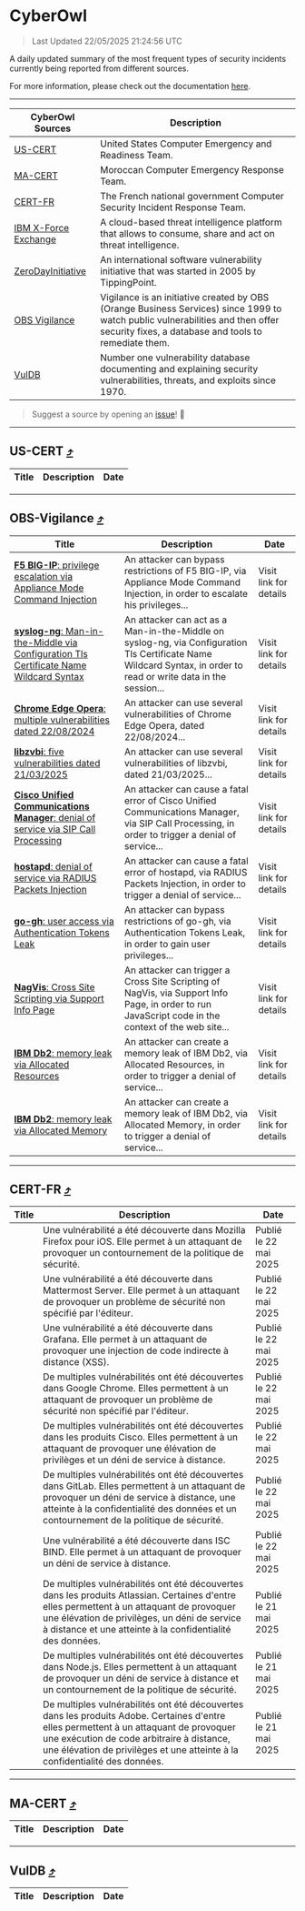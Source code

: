 
 <div id='top'></div>

# CyberOwl

 > Last Updated 22/05/2025 21:24:56 UTC
 
 A daily updated summary of the most frequent types of security incidents currently being reported from different sources.
 
 For more information, please check out the documentation [here](./docs/README.md).
 
 ---
 |CyberOwl Sources|Description|
 |---|---|
 |[US-CERT](#us-cert-arrow_heading_up)|United States Computer Emergency and Readiness Team.|
 |[MA-CERT](#ma-cert-arrow_heading_up)|Moroccan Computer Emergency Response Team.|
 |[CERT-FR](#cert-fr-arrow_heading_up)|The French national government Computer Security Incident Response Team.|
 |[IBM X-Force Exchange](#ibmcloud-arrow_heading_up)|A cloud-based threat intelligence platform that allows to consume, share and act on threat intelligence.|
 |[ZeroDayInitiative](#zerodayinitiative-arrow_heading_up)|An international software vulnerability initiative that was started in 2005 by TippingPoint.|
 |[OBS Vigilance](#obs-vigilance-arrow_heading_up)|Vigilance is an initiative created by OBS (Orange Business Services) since 1999 to watch public vulnerabilities and then offer security fixes, a database and tools to remediate them.|
 |[VulDB](#vuldb-arrow_heading_up)|Number one vulnerability database documenting and explaining security vulnerabilities, threats, and exploits since 1970.|
 
 > Suggest a source by opening an [issue](https://github.com/karimhabush/cyberowl/issues)! :raised_hands:
 ---

## US-CERT [:arrow_heading_up:](#cyberowl)

 |Title|Description|Date|
 |---|---|---|
 
 ---

## OBS-Vigilance [:arrow_heading_up:](#cyberowl)

 |Title|Description|Date|
 |---|---|---|
 |[<a href="https://vigilance.fr/vulnerability/F5-BIG-IP-privilege-escalation-via-Appliance-Mode-Command-Injection-47058" class="noirorange"><b>F5 BIG-IP</b>: privilege escalation via Appliance Mode Command Injection</a>](https://vigilance.fr/vulnerability/F5-BIG-IP-privilege-escalation-via-Appliance-Mode-Command-Injection-47058)|An attacker can bypass restrictions of F5 BIG-IP, via Appliance Mode Command Injection, in order to escalate his privileges...|Visit link for details|
 |[<a href="https://vigilance.fr/vulnerability/syslog-ng-Man-in-the-Middle-via-Configuration-Tls-Certificate-Name-Wildcard-Syntax-47055" class="noirorange"><b>syslog-ng</b>: Man-in-the-Middle via Configuration Tls Certificate Name Wildcard Syntax</a>](https://vigilance.fr/vulnerability/syslog-ng-Man-in-the-Middle-via-Configuration-Tls-Certificate-Name-Wildcard-Syntax-47055)|An attacker can act as a Man-in-the-Middle on syslog-ng, via Configuration Tls Certificate Name Wildcard Syntax, in order to read or write data in the session...|Visit link for details|
 |[<a href="https://vigilance.fr/vulnerability/Chrome-Edge-Opera-multiple-vulnerabilities-dated-22-08-2024-45000" class="noirorange"><b>Chrome  Edge  Opera</b>: multiple vulnerabilities dated 22/08/2024</a>](https://vigilance.fr/vulnerability/Chrome-Edge-Opera-multiple-vulnerabilities-dated-22-08-2024-45000)|An attacker can use several vulnerabilities of Chrome  Edge  Opera, dated 22/08/2024...|Visit link for details|
 |[<a href="https://vigilance.fr/vulnerability/libzvbi-five-vulnerabilities-dated-21-03-2025-46650" class="noirorange"><b>libzvbi</b>: five vulnerabilities dated 21/03/2025</a>](https://vigilance.fr/vulnerability/libzvbi-five-vulnerabilities-dated-21-03-2025-46650)|An attacker can use several vulnerabilities of libzvbi, dated 21/03/2025...|Visit link for details|
 |[<a href="https://vigilance.fr/vulnerability/Cisco-Unified-Communications-Manager-denial-of-service-via-SIP-Call-Processing-44993" class="noirorange"><b>Cisco Unified Communications Manager</b>: denial of service via SIP Call Processing</a>](https://vigilance.fr/vulnerability/Cisco-Unified-Communications-Manager-denial-of-service-via-SIP-Call-Processing-44993)|An attacker can cause a fatal error of Cisco Unified Communications Manager, via SIP Call Processing, in order to trigger a denial of service...|Visit link for details|
 |[<a href="https://vigilance.fr/vulnerability/hostapd-denial-of-service-via-RADIUS-Packets-Injection-46649" class="noirorange"><b>hostapd</b>: denial of service via RADIUS Packets Injection</a>](https://vigilance.fr/vulnerability/hostapd-denial-of-service-via-RADIUS-Packets-Injection-46649)|An attacker can cause a fatal error of hostapd, via RADIUS Packets Injection, in order to trigger a denial of service...|Visit link for details|
 |[<a href="https://vigilance.fr/vulnerability/go-gh-user-access-via-Authentication-Tokens-Leak-46648" class="noirorange"><b>go-gh</b>: user access via Authentication Tokens Leak</a>](https://vigilance.fr/vulnerability/go-gh-user-access-via-Authentication-Tokens-Leak-46648)|An attacker can bypass restrictions of go-gh, via Authentication Tokens Leak, in order to gain user privileges...|Visit link for details|
 |[<a href="https://vigilance.fr/vulnerability/NagVis-Cross-Site-Scripting-via-Support-Info-Page-46647" class="noirorange"><b>NagVis</b>: Cross Site Scripting via Support Info Page</a>](https://vigilance.fr/vulnerability/NagVis-Cross-Site-Scripting-via-Support-Info-Page-46647)|An attacker can trigger a Cross Site Scripting of NagVis, via Support Info Page, in order to run JavaScript code in the context of the web site...|Visit link for details|
 |[<a href="https://vigilance.fr/vulnerability/IBM-Db2-memory-leak-via-Allocated-Resources-47039" class="noirorange"><b>IBM Db2</b>: memory leak via Allocated Resources</a>](https://vigilance.fr/vulnerability/IBM-Db2-memory-leak-via-Allocated-Resources-47039)|An attacker can create a memory leak of IBM Db2, via Allocated Resources, in order to trigger a denial of service...|Visit link for details|
 |[<a href="https://vigilance.fr/vulnerability/IBM-Db2-memory-leak-via-Allocated-Memory-47036" class="noirorange"><b>IBM Db2</b>: memory leak via Allocated Memory</a>](https://vigilance.fr/vulnerability/IBM-Db2-memory-leak-via-Allocated-Memory-47036)|An attacker can create a memory leak of IBM Db2, via Allocated Memory, in order to trigger a denial of service...|Visit link for details|
 
 ---

## CERT-FR [:arrow_heading_up:](#cyberowl)

 |Title|Description|Date|
 |---|---|---|
 |[](https://www.cert.ssi.gouv.fr/avis/CERTFR-2025-AVI-0442/)|Une vulnérabilité a été découverte dans Mozilla Firefox pour iOS. Elle permet à un attaquant de provoquer un contournement de la politique de sécurité.|Publié le 22 mai 2025|
 |[](https://www.cert.ssi.gouv.fr/avis/CERTFR-2025-AVI-0441/)|Une vulnérabilité a été découverte dans Mattermost Server. Elle permet à un attaquant de provoquer un problème de sécurité non spécifié par l'éditeur.|Publié le 22 mai 2025|
 |[](https://www.cert.ssi.gouv.fr/avis/CERTFR-2025-AVI-0440/)|Une vulnérabilité a été découverte dans Grafana. Elle permet à un attaquant de provoquer une injection de code indirecte à distance (XSS).|Publié le 22 mai 2025|
 |[](https://www.cert.ssi.gouv.fr/avis/CERTFR-2025-AVI-0439/)|De multiples vulnérabilités ont été découvertes dans Google Chrome. Elles permettent à un attaquant de provoquer un problème de sécurité non spécifié par l'éditeur.|Publié le 22 mai 2025|
 |[](https://www.cert.ssi.gouv.fr/avis/CERTFR-2025-AVI-0438/)|De multiples vulnérabilités ont été découvertes dans les produits Cisco. Elles permettent à un attaquant de provoquer une élévation de privilèges et un déni de service à distance.|Publié le 22 mai 2025|
 |[](https://www.cert.ssi.gouv.fr/avis/CERTFR-2025-AVI-0437/)|De multiples vulnérabilités ont été découvertes dans GitLab. Elles permettent à un attaquant de provoquer un déni de service à distance, une atteinte à la confidentialité des données et un contournement de la politique de sécurité.|Publié le 22 mai 2025|
 |[](https://www.cert.ssi.gouv.fr/avis/CERTFR-2025-AVI-0436/)|Une vulnérabilité a été découverte dans ISC BIND. Elle permet à un attaquant de provoquer un déni de service à distance.|Publié le 22 mai 2025|
 |[](https://www.cert.ssi.gouv.fr/avis/CERTFR-2025-AVI-0435/)|De multiples vulnérabilités ont été découvertes dans les produits Atlassian. Certaines d'entre elles permettent à un attaquant de provoquer une élévation de privilèges, un déni de service à distance et une atteinte à la confidentialité des données.|Publié le 21 mai 2025|
 |[](https://www.cert.ssi.gouv.fr/avis/CERTFR-2025-AVI-0434/)|De multiples vulnérabilités ont été découvertes dans Node.js. Elles permettent à un attaquant de provoquer un déni de service à distance et un contournement de la politique de sécurité.|Publié le 21 mai 2025|
 |[](https://www.cert.ssi.gouv.fr/avis/CERTFR-2025-AVI-0433/)|De multiples vulnérabilités ont été découvertes dans les produits Adobe. Certaines d'entre elles permettent à un attaquant de provoquer une exécution de code arbitraire à distance, une élévation de privilèges et une atteinte à la confidentialité des données.|Publié le 21 mai 2025|
 
 ---

## MA-CERT [:arrow_heading_up:](#cyberowl)

 |Title|Description|Date|
 |---|---|---|
 
 ---

## VulDB [:arrow_heading_up:](#cyberowl)

 |Title|Description|Date|
 |---|---|---|
 